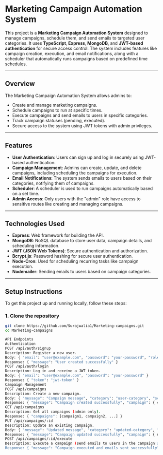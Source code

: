 # Marketing Campaign Automation System

This project is a **Marketing Campaign Automation System** designed to manage campaigns, schedule them, and send emails to targeted user categories. It uses **TypeScript**, **Express**, **MongoDB**, and **JWT-based authentication** for secure access control. The system includes features like campaign creation, execution, and email notifications, along with a scheduler that automatically runs campaigns based on predefined time schedules.

---


## Overview

The Marketing Campaign Automation System allows admins to:

- Create and manage marketing campaigns.
- Schedule campaigns to run at specific times.
- Execute campaigns and send emails to users in specific categories.
- Track campaign statuses (pending, executed).
- Secure access to the system using JWT tokens with admin privileges.

---

## Features

- **User Authentication**: Users can sign up and log in securely using JWT-based authentication.
- **Campaign Management**: Admins can create, update, and delete campaigns, including scheduling the campaigns for execution.
- **Email Notifications**: The system sends emails to users based on their categories, notifying them of campaigns.
- **Scheduler**: A scheduler is used to run campaigns automatically based on a set time.
- **Admin Access**: Only users with the "admin" role have access to sensitive routes like creating and managing campaigns.

---

## Technologies Used

- **Express**: Web framework for building the API.
- **MongoDB**: NoSQL database to store user data, campaign details, and scheduling information.
- **JWT (JSON Web Tokens)**: Secure authentication and authorization.
- **Bcrypt.js**: Password hashing for secure user authentication.
- **Node-Cron**: Used for scheduling recurring tasks like campaign execution.
- **Nodemailer**: Sending emails to users based on campaign categories.

---

## Setup Instructions

To get this project up and running locally, follow these steps:

### 1. Clone the repository

```bash
git clone https://github.com/Surajwalia1/Marketing-campaigns.git
cd Marketing-campaigns

API Endpoints
Authentication
POST /api/auth/signup
Description: Register a new user.
Body: { "email": "user@example.com", "password": "your-password", "role": "user/admin" }
Response: { "message": "User created successfully" }
POST /api/auth/login
Description: Log in and receive a JWT token.
Body: { "email": "user@example.com", "password": "your-password" }
Response: { "token": "jwt-token" }
Campaign Management
POST /api/campaigns
Description: Create a new campaign.
Body: { "message": "Campaign message", "category": "user-category", "scheduledTime": "2025-01-01T00:00:00Z", "repeatPattern": "daily/weekly/monthly" }
Response: { "message": "Campaign created successfully", "campaign": { campaign-details } }
GET /api/campaigns
Description: Get all campaigns (admin only).
Response: { "campaigns": [campaign1, campaign2, ...] }
PUT /api/campaigns/:id
Description: Update an existing campaign.
Body: { "message": "Updated message", "category": "updated-category", "scheduledTime": "updated-time", "repeatPattern": "updated-pattern" }
Response: { "message": "Campaign updated successfully", "campaign": { updated-campaign-details } }
POST /api/campaigns/:id/execute
Description: Execute a campaign (send emails to users in the campaign's category).
Response: { "message": "Campaign executed and emails sent successfully", "campaign": { campaign-details } }
